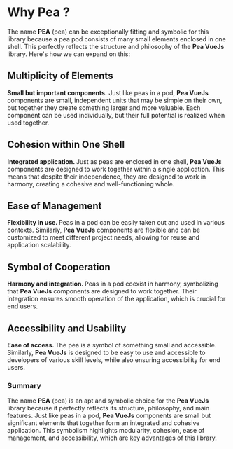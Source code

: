 # Why Pea ?

The name <b class="text-[#d5e47c]">PEA</b> (pea) can be exceptionally fitting and symbolic for this library because a pea pod consists of many small elements enclosed in one shell. This perfectly reflects the structure and philosophy of the <b class="text-[#d5e47c]">Pea VueJs</b> library. Here's how we can expand on this:

## Multiplicity of Elements

<b class="text-[#d5e47c]">Small but important components.</b> Just like peas in a pod, <b class="text-[#d5e47c]">Pea VueJs</b> components are small, independent units that may be simple on their own, but together they create something larger and more valuable. Each component can be used individually, but their full potential is realized when used together.

## Cohesion within One Shell

<b class="text-[#d5e47c]">Integrated application. </b> Just as peas are enclosed in one shell, <b class="text-[#d5e47c]">Pea VueJs</b> components are designed to work together within a single application. This means that despite their independence, they are designed to work in harmony, creating a cohesive and well-functioning whole.

## Ease of Management

<b class="text-[#d5e47c]">Flexibility in use. </b> Peas in a pod can be easily taken out and used in various contexts. Similarly, <b class="text-[#d5e47c]">Pea VueJs</b> components are flexible and can be customized to meet different project needs, allowing for reuse and application scalability.

## Symbol of Cooperation

<b class="text-[#d5e47c]">Harmony and integration. </b> Peas in a pod coexist in harmony, symbolizing that <b class="text-[#d5e47c]">Pea VueJs</b> components are designed to work together. Their integration ensures smooth operation of the application, which is crucial for end users.

## Accessibility and Usability

<b class="text-[#d5e47c]">Ease of access. </b> The pea is a symbol of something small and accessible. Similarly, <b class="text-[#d5e47c]">Pea VueJs</b> is designed to be easy to use and accessible to developers of various skill levels, while also ensuring accessibility for end users.

### Summary

The name <b class="text-[#d5e47c]">PEA</b> (pea) is an apt and symbolic choice for the <b class="text-[#d5e47c]">Pea VueJs</b> library because it perfectly reflects its structure, philosophy, and main features. Just like peas in a pod, <b class="text-[#d5e47c]">Pea VueJs</b> components are small but significant elements that together form an integrated and cohesive application. This symbolism highlights modularity, cohesion, ease of management, and accessibility, which are key advantages of this library.
